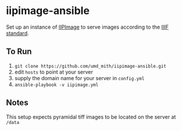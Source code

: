 # iipimage-ansible

Set up an instance of [IIPImage](http://iipimage.sourceforge.net/) to serve images according to the [IIIF standard](http://iiif.io/).

## To Run

1. `git clone https://github.com/umd_mith/iipimage-ansible.git`
3. edit `hosts` to point at your server
4. supply the domain name for your server in `config.yml`
5. `ansible-playbook -v iipimage.yml`

## Notes

This setup expects pyramidal tiff images to be located on the server at `/data`
